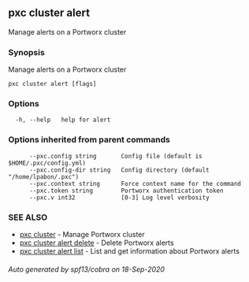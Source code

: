 ## pxc cluster alert

Manage alerts on a Portworx cluster

### Synopsis

Manage alerts on a Portworx cluster

```
pxc cluster alert [flags]
```

### Options

```
  -h, --help   help for alert
```

### Options inherited from parent commands

```
      --pxc.config string       Config file (default is $HOME/.pxc/config.yml)
      --pxc.config-dir string   Config directory (default "/home/lpabon/.pxc")
      --pxc.context string      Force context name for the command
      --pxc.token string        Portworx authentication token
      --pxc.v int32             [0-3] Log level verbosity
```

### SEE ALSO

* [pxc cluster](pxc_cluster.md)	 - Manage Portworx cluster
* [pxc cluster alert delete](pxc_cluster_alert_delete.md)	 - Delete Portworx alerts
* [pxc cluster alert list](pxc_cluster_alert_list.md)	 - List and get information about Portworx alerts

###### Auto generated by spf13/cobra on 18-Sep-2020
